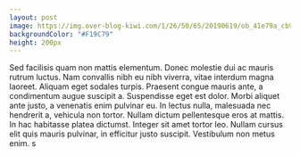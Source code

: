 ```yaml
---
layout: post
image: https://img.over-blog-kiwi.com/1/26/50/65/20190619/ob_41e79a_cb957c41c4259de78c8b84fcc8c1e234-renne.jpg
backgroundColor: "#F19C79"
height: 200px
---
```


Sed facilisis quam non mattis elementum. Donec molestie dui ac mauris rutrum luctus. Nam convallis nibh eu nibh viverra, vitae interdum magna laoreet. Aliquam eget sodales turpis. Praesent congue mauris ante, a condimentum augue suscipit a. Suspendisse eget est dolor. Morbi aliquet ante justo, a venenatis enim pulvinar eu. In lectus nulla, malesuada nec hendrerit a, vehicula non tortor. Nullam dictum pellentesque eros at mattis. In hac habitasse platea dictumst. Integer sit amet tortor leo. Nullam cursus elit quis mauris pulvinar, in efficitur justo suscipit. Vestibulum non metus enim. 
s